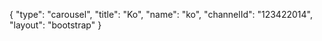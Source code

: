 {
    "type": "carousel",
    "title": "Ko",
    "name": "ko",
    "channelId": "123422014",
    "layout": "bootstrap"
}